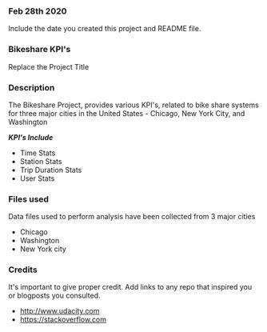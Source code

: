 ### Feb 28th 2020
Include the date you created this project and README file.

### Bikeshare KPI's
Replace the Project Title

### Description
The Bikeshare Project, provides various KPI's, related to bike share systems for three major cities in the United States - 
Chicago, New York City, and Washington

_**KPI's Include**_
* Time Stats
* Station Stats
* Trip Duration Stats
* User Stats

### Files used
Data files used to perform analysis have been collected from 3 major cities
* Chicago
* Washington
* New York city

### Credits
It's important to give proper credit. Add links to any repo that inspired you or blogposts you consulted.

* http://www.udacity.com
* https://stackoverflow.com